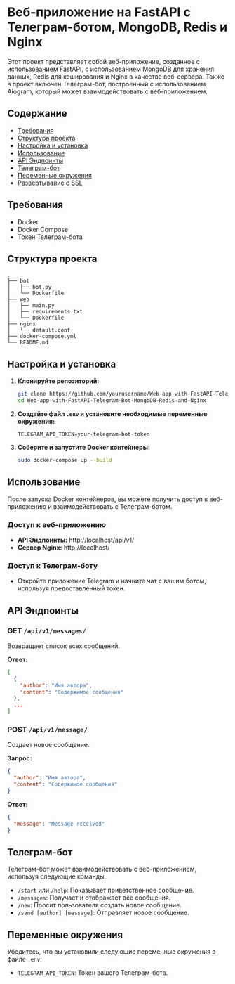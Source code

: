 # Веб-приложение на FastAPI с Телеграм-ботом, MongoDB, Redis и Nginx

Этот проект представляет собой веб-приложение, созданное с использованием FastAPI, с использованием MongoDB для хранения данных, Redis для кэширования и Nginx в качестве веб-сервера. Также в проект включен Телеграм-бот, построенный с использованием Aiogram, который может взаимодействовать с веб-приложением.

## Содержание

- [Требования](#требования)
- [Структура проекта](#структура-проекта)
- [Настройка и установка](#настройка-и-установка)
- [Использование](#использование)
- [API Эндпоинты](#api-эндпоинты)
- [Телеграм-бот](#телеграм-бот)
- [Переменные окружения](#переменные-окружения)
- [Развертывание с SSL](#развертывание-с-ssl)

## Требования

- Docker
- Docker Compose
- Токен Телеграм-бота

## Структура проекта

```
.
├── bot
│   ├── bot.py
│   └── Dockerfile
├── web
│   ├── main.py
│   ├── requirements.txt
│   └── Dockerfile
├── nginx
│   └── default.conf
├── docker-compose.yml
└── README.md
```

## Настройка и установка

1. **Клонируйте репозиторий:**

    ```sh
    git clone https://github.com/yourusername/Web-app-with-FastAPI-Telegram-Bot-MongoDB-Redis-and-Nginx.git
    cd Web-app-with-FastAPI-Telegram-Bot-MongoDB-Redis-and-Nginx
    ```

2. **Создайте файл `.env` и установите необходимые переменные окружения:**

    ```env
    TELEGRAM_API_TOKEN=your-telegram-bot-token
    ```

3. **Соберите и запустите Docker контейнеры:**

    ```sh
    sudo docker-compose up --build
    ```

## Использование

После запуска Docker контейнеров, вы можете получить доступ к веб-приложению и взаимодействовать с Телеграм-ботом.

### Доступ к веб-приложению

- **API Эндпоинты:** http://localhost/api/v1/
- **Сервер Nginx:** http://localhost/

### Доступ к Телеграм-боту

- Откройте приложение Telegram и начните чат с вашим ботом, используя предоставленный токен.

## API Эндпоинты

### GET `/api/v1/messages/`

Возвращает список всех сообщений.

**Ответ:**

```json
[
  {
    "author": "Имя автора",
    "content": "Содержимое сообщения"
  },
  ...
]
```

### POST `/api/v1/message/`

Создает новое сообщение.

**Запрос:**

```json
{
  "author": "Имя автора",
  "content": "Содержимое сообщения"
}
```

**Ответ:**

```json
{
  "message": "Message received"
}
```

## Телеграм-бот

Телеграм-бот может взаимодействовать с веб-приложением, используя следующие команды:

- `/start` или `/help`: Показывает приветственное сообщение.
- `/messages`: Получает и отображает все сообщения.
- `/new`: Просит пользователя создать новое сообщение.
- `/send [author] [message]`: Отправляет новое сообщение.

## Переменные окружения

Убедитесь, что вы установили следующие переменные окружения в файле `.env`:

- `TELEGRAM_API_TOKEN`: Токен вашего Телеграм-бота.
